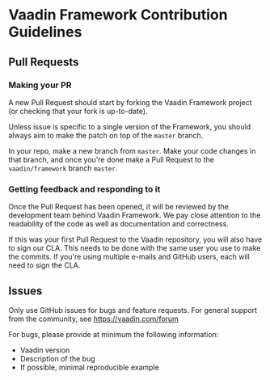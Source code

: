 # Vaadin Framework Contribution Guidelines

## Pull Requests

### Making your PR

A new Pull Request should start by forking the Vaadin Framework project (or checking that your fork is up-to-date). 

Unless issue is specific to a single version of the Framework, you should always aim to make the patch on top of the `master` branch.

In your repo, make a new branch from `master`. Make your code changes in that branch, and once you're done make a Pull Request to the `vaadin/framework` branch `master`.

### Getting feedback and responding to it

Once the Pull Request has been opened, it will be reviewed by the development team behind Vaadin Framework. We pay close attention to the readability of the code as well as documentation and correctness.

If this was your first Pull Request to the Vaadin repository, you will also have to sign our CLA. This needs to be done with the same user you use to make the commits. If you're using multiple e-mails and GitHub users, each will need to sign the CLA.

## Issues

Only use GitHub issues for bugs and feature requests. For general support from the community, see https://vaadin.com/forum

For bugs, please provide at minimum the following information:
- Vaadin version
- Description of the bug
- If possible, minimal reproducible example
